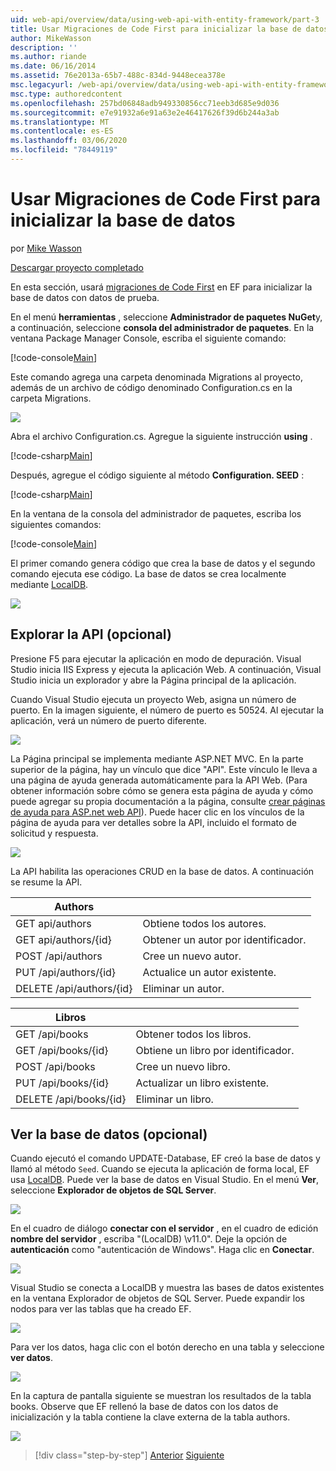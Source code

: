 ```yaml
---
uid: web-api/overview/data/using-web-api-with-entity-framework/part-3
title: Usar Migraciones de Code First para inicializar la base de datos | Microsoft Docs
author: MikeWasson
description: ''
ms.author: riande
ms.date: 06/16/2014
ms.assetid: 76e2013a-65b7-488c-834d-9448ecea378e
msc.legacyurl: /web-api/overview/data/using-web-api-with-entity-framework/part-3
msc.type: authoredcontent
ms.openlocfilehash: 257bd06848adb949330856cc71eeb3d685e9d036
ms.sourcegitcommit: e7e91932a6e91a63e2e46417626f39d6b244a3ab
ms.translationtype: MT
ms.contentlocale: es-ES
ms.lasthandoff: 03/06/2020
ms.locfileid: "78449119"
---
```

# <a name="use-code-first-migrations-to-seed-the-database"></a>Usar Migraciones de Code First para inicializar la base de datos

por [Mike Wasson](https://github.com/MikeWasson)

[Descargar proyecto completado](https://github.com/MikeWasson/BookService)

En esta sección, usará [migraciones de Code First](https://msdn.microsoft.com/data/jj591621) en EF para inicializar la base de datos con datos de prueba.

En el menú **herramientas** , seleccione **Administrador de paquetes NuGet**y, a continuación, seleccione **consola del administrador de paquetes**. En la ventana Package Manager Console, escriba el siguiente comando:

[!code-console[Main](part-3/samples/sample1.cmd)]

Este comando agrega una carpeta denominada Migrations al proyecto, además de un archivo de código denominado Configuration.cs en la carpeta Migrations.

![](part-3/_static/image1.png)

Abra el archivo Configuration.cs. Agregue la siguiente instrucción **using** .

[!code-csharp[Main](part-3/samples/sample2.cs)]

Después, agregue el código siguiente al método **Configuration. SEED** :

[!code-csharp[Main](part-3/samples/sample3.cs)]

En la ventana de la consola del administrador de paquetes, escriba los siguientes comandos:

[!code-console[Main](part-3/samples/sample4.cmd)]

El primer comando genera código que crea la base de datos y el segundo comando ejecuta ese código. La base de datos se crea localmente mediante [LocalDB](https://msdn.microsoft.com/library/hh510202.aspx).

![](part-3/_static/image2.png)

## <a name="explore-the-api-optional"></a>Explorar la API (opcional)

Presione F5 para ejecutar la aplicación en modo de depuración. Visual Studio inicia IIS Express y ejecuta la aplicación Web. A continuación, Visual Studio inicia un explorador y abre la Página principal de la aplicación.

Cuando Visual Studio ejecuta un proyecto Web, asigna un número de puerto. En la imagen siguiente, el número de puerto es 50524. Al ejecutar la aplicación, verá un número de puerto diferente.

![](part-3/_static/image3.png)

La Página principal se implementa mediante ASP.NET MVC. En la parte superior de la página, hay un vínculo que dice "API". Este vínculo le lleva a una página de ayuda generada automáticamente para la API Web. (Para obtener información sobre cómo se genera esta página de ayuda y cómo puede agregar su propia documentación a la página, consulte [crear páginas de ayuda para ASP.net web API](../../getting-started-with-aspnet-web-api/creating-api-help-pages.md)). Puede hacer clic en los vínculos de la página de ayuda para ver detalles sobre la API, incluido el formato de solicitud y respuesta.

![](part-3/_static/image4.png)

La API habilita las operaciones CRUD en la base de datos. A continuación se resume la API.

| Authors |  |
| --- | -- |
| GET api/authors | Obtiene todos los autores. |
| GET api/authors/{id} | Obtener un autor por identificador. |
| POST /api/authors | Cree un nuevo autor. |
| PUT /api/authors/{id} | Actualice un autor existente. |
| DELETE /api/authors/{id} | Eliminar un autor. |

| Libros |  |
| --- | -- |
| GET /api/books | Obtener todos los libros. |
| GET /api/books/{id} | Obtiene un libro por identificador. |
| POST /api/books | Cree un nuevo libro. |
| PUT /api/books/{id} | Actualizar un libro existente. |
| DELETE /api/books/{id} | Eliminar un libro. |

## <a name="view-the-database-optional"></a>Ver la base de datos (opcional)

Cuando ejecutó el comando UPDATE-Database, EF creó la base de datos y llamó al método `Seed`. Cuando se ejecuta la aplicación de forma local, EF usa [LocalDB](https://blogs.msdn.com/b/sqlexpress/archive/2011/07/12/introducing-localdb-a-better-sql-express.aspx). Puede ver la base de datos en Visual Studio. En el menú **Ver**, seleccione **Explorador de objetos de SQL Server**.

![](part-3/_static/image5.png)

En el cuadro de diálogo **conectar con el servidor** , en el cuadro de edición **nombre del servidor** , escriba "(LocalDB) \v11.0". Deje la opción de **autenticación** como "autenticación de Windows". Haga clic en **Conectar**.

![](part-3/_static/image6.png)

Visual Studio se conecta a LocalDB y muestra las bases de datos existentes en la ventana Explorador de objetos de SQL Server. Puede expandir los nodos para ver las tablas que ha creado EF.

![](part-3/_static/image7.png)

Para ver los datos, haga clic con el botón derecho en una tabla y seleccione **ver datos**.

![](part-3/_static/image8.png)

En la captura de pantalla siguiente se muestran los resultados de la tabla books. Observe que EF rellenó la base de datos con los datos de inicialización y la tabla contiene la clave externa de la tabla authors.

![](part-3/_static/image9.png)

> [!div class="step-by-step"]
> [Anterior](part-2.md)
> [Siguiente](part-4.md)
